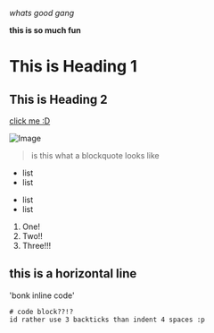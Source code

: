 *whats good gang*

**this is so much fun**

# This is Heading 1

## This is Heading 2

[click me :D](https://www.notion.so/eleanor-s-life-a89c2029c79e4611ab3060ddabb354b4)

![Image](https://i.pinimg.com/originals/16/19/01/1619017559c0e69163e9a456833f795b.jpg)

> is this what a blockquote looks like

- list
- list
* list
* list

1. One!
2. Two!!
3. Three!!!

this is a horizontal line
---

'bonk inline code'

```
# code block??!?
id rather use 3 backticks than indent 4 spaces :p
```
